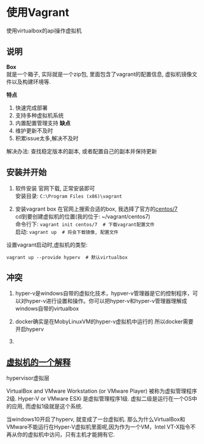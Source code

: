 # 使用Vagrant
使用virtualbox的api操作虚拟机  

## 说明

**Box**  
就是一个箱子, 实际就是一个zip包, 里面包含了vagrant的配置信息, 虚拟机镜像文件以及构建环境等.


**特点**  
1. 快速完成部署
2. 支持多种虚拟机系统
3. 内置配置管理支持
**缺点**  
1. 维护更新不及时
2. 积累issue太多,解决不及时

解决办法: 查找稳定版本的副本, 或者配置自己的副本并保持更新


## 安装并开始

1. 软件安装
官网下载, 正常安装即可  
安装目录: `C:\Program Files (x86)\vagrant`
  
2. 安装vagrant box
在官网上搜索合适的box, 我选择了官方的[centos/7](https://app.vagrantup.com/centos/boxes/7)  
cd到要创建虚拟机的位置(我的位于: ~/vagrant/centos7)  
命令行下: ```vagrant init centos/7  # 下载vagrant配置文件```  
启动: ```vagrant up  # 将会下载镜像, 配置文件```

设置vagrant启动时,虚拟机的类型: 
```
vagrant up --provide hyperv  # 默认virtualbox
```
   

## 冲突

1. hyper-v是windows自带的虚拟化技术，hypver-v管理器是它的控制程序，可以对hyper-v进行设置和操作。你可以把hyper-v和hyper-v管理器理解成windows自带的virtualbox

2. docker确实是在MobyLinuxVM的hyper-v虚拟机中运行的
所以docker需要开启hyperv
3. 

## [虚拟机的一个解释](https://superuser.com/questions/1208850/why-vitualbox-or-vmware-can-not-run-with-hyper-v-enabled-windows-10)
hypervisor虚拟层

VirtualBox and VMware Workstation (or VMware Player) 被称为虚拟管理程序2级. Hyper-V or VMware ESXi 是虚拟管理程序1级. 虚拟二级是运行在一个OS中的应用, 而虚拟1级就是这个系统. 

当windows10开启了hyperv, 就变成了一台虚拟机.
那么为什么VirtualBox和VMware不能运行在Hyper-V虚拟机里面呢,因为作为一个VM，Intel VT-X指令不再从你的虚拟机中访问，只有主机才能拥有它.





